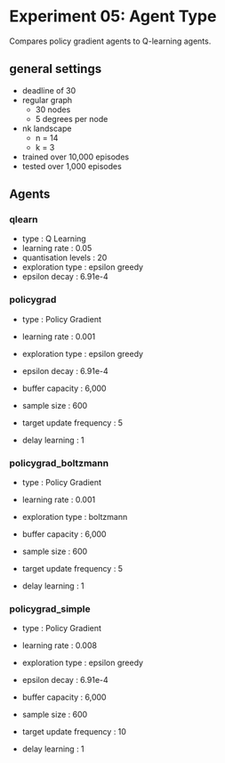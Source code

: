 # Experiment 05: Agent Type
Compares policy gradient agents to Q-learning agents.


## general settings
- deadline of 30
- regular graph
    * 30 nodes
    * 5 degrees per node
- nk landscape
    * n = 14
    * k = 3
- trained over 10,000 episodes
- tested over 1,000 episodes


## Agents

### qlearn
- type : Q Learning
- learning rate : 0.05
- quantisation levels : 20
- exploration type : epsilon greedy
- epsilon decay : 6.91e-4


### policygrad
- type : Policy Gradient
- learning rate : 0.001

- exploration type : epsilon greedy
- epsilon decay : 6.91e-4

- buffer capacity : 6,000
- sample size : 600
- target update frequency : 5
- delay learning : 1

### policygrad\_boltzmann
- type : Policy Gradient
- learning rate : 0.001

- exploration type : boltzmann

- buffer capacity : 6,000
- sample size : 600
- target update frequency : 5
- delay learning : 1

### policygrad\_simple
- type : Policy Gradient
- learning rate : 0.008

- exploration type : epsilon greedy
- epsilon decay : 6.91e-4

- buffer capacity : 6,000
- sample size : 600
- target update frequency : 10
- delay learning : 1
